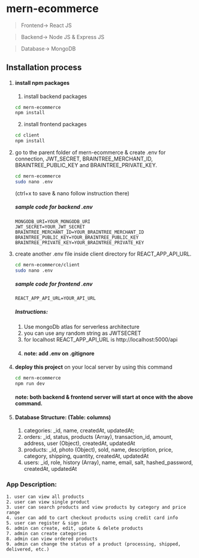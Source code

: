 # mern-ecommerce

> Frontend-> React JS

> Backend-> Node JS & Express JS

> Database-> MongoDB

## Installation process

1. #### install npm packages
   1. install backend packages
   ```bash
   cd mern-ecommerce
   npm install
   ```
   2. install frontend packages
   ```bash
   cd client
   npm install
   ```
2. go to the parent folder of mern-ecommerce & create .env for connection, JWT_SECRET, BRAINTREE_MERCHANT_ID, BRAINTREE_PUBLIC_KEY and BRAINTREE_PRIVATE_KEY.

   ```bash
   cd mern-ecommerce
   sudo nano .env
   ```

   (ctrl+x to save & nano follow instruction there)

   ##### sample code for backend .env

   ```env
   MONGODB_URI=YOUR_MONGODB_URI
   JWT_SECRET=YOUR_JWT_SECRET
   BRAINTREE_MERCHANT_ID=YOUR_BRAINTREE_MERCHANT_ID
   BRAINTREE_PUBLIC_KEY=YOUR_BRAINTREE_PUBLIC_KEY
   BRAINTREE_PRIVATE_KEY=YOUR_BRAINTREE_PRIVATE_KEY
   ```

3. create another .env file inside client directory for REACT_APP_API_URL.

   ```bash
   cd mern-ecommerce/client
   sudo nano .env
   ```

   ##### sample code for frontend .env

   ```env
   REACT_APP_API_URL=YOUR_API_URL
   ```

   ##### Instructions:

   1. Use mongoDb atlas for serverless architecture
   2. you can use any random string as JWTSECRET
   3. for localhost REACT_APP_API_URL is http://localhost:5000/api
   4. #### note: add .env on .gitignore

4. <b>deploy this project</b> on your local server by using this command

   ```bash
   cd mern-ecommerce
   npm run dev
   ```

   #### note: both backend & frontend server will start at once with the above command.

5. #### Database Structure: (Table: columns)
   1. categories: \_id, name, createdAt, updatedAt;
   2. orders: \_id, status, products (Array), transaction_id, amount, address, user (Object), createdAt, updatedAt
   3. products: \_id, photo (Object), sold, name, description, price, category, shipping, quantity, createdAt, updatedAt
   4. users: \_id, role, history (Array), name, email, salt, hashed_password, createdAt, updatedAt

### App Description:

    1. user can view all products
    2. user can view single product
    3. user can search products and view products by category and price range
    4. user can add to cart checkout products using credit card info
    5. user can register & sign in
    6. admin can create, edit, update & delete products
    7. admin can create categories
    8. admin can view ordered products
    9. admin can change the status of a product (processing, shipped, delivered, etc.)
